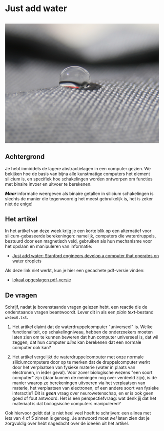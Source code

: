 # Just add water

```{include} ../class/readings/just_add_water.md
```

![Water droplet](images/water_droplet.png)

## Achtergrond

Je hebt inmiddels de lagere abstractielagen in een computer gezien. We bekijken hoe de basis van bijna alle kunstmatige computers het element silicium is, en specifiek hoe schakelingen worden ontworpen om functies met binaire invoer en uitvoer te berekenen.

***Maar*** informatie weergeven als binaire getallen in silicium schakelingen is slechts de manier die tegenwoordig het meest gebruikelijk is, het is zeker niet de enige!

## Het artikel

In het artikel van deze week krijg je een korte blik op een alternatief voor silicum-gebaseerde berekeningen: namelijk, computers die waterdruppels, bestuurd door een magnetisch veld, gebruiken als hun mechanisme voor het opslaan en manipuleren van informatie:

* [Just add water: Stanford engineers develop a computer that operates on water droplets](http://news.stanford.edu/news/2015/june/computer-water-drops-060815.html)

Als deze link niet werkt, kun je hier een gecachete pdf-versie vinden:

* [lokaal opgeslagen pdf-versie](https://github.com/misja/programmeren/raw/master/readings/assets/water_computer.pdf)

## De vragen

Schrijf, nadat je bovenstaande vragen gelezen hebt, een reactie die de onderstaande vragen beantwoordt. Lever dit in als een *plain text*-bestand `wk6ex0.txt`.

1. Het artikel claimt dat de waterdruppelcomputer "universeel" is. Welke functionaliteit, op schakelingniveau, hebben de onderzoekers moeten laten zien om te kunnen beweren dat hun computer universeel is, dat wil zeggen, dat hun computer *alles* kan berekenen dat een normale computer ook kan?

2. Het artikel vergelijkt de waterdruppelcomputer met onze normale siliciumcomputers door op te merken dat de druppelcomputer werkt door het verplaatsen van fysieke materie (water in plaats van electronen, in ieder geval). Voor zover biologische wezens "een soort computer" zijn (daar kunnen de meningen nog over verdeeld zijn), is de manier waarop ze berekeningen uitvoeren via het verplaatsen van materie, het verplaatsen van electronen, of een andere soort van fysieke interactie? Dit is ***geen*** vraag over neurowetenschap, en er is ook geen goed of fout antwoord. Het is een perspectiefvraag: wat denk jij dat het materiaal is dat biologsische computers manipuleren?

Ook hiervoor geldt dat je niet heel veel hoeft te schrijven: een alinea met iets van 4 of 5 zinnen is genoeg. Je antwoord moet *wel* laten zien dat je zorgvuldig over hebt nagedacht over de ideeën uit het artikel.
